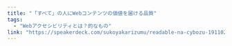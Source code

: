 ```yaml
---
title: "「すべて」の人にWebコンテンツの価値を届ける品質"
tags:
  - "Webアクセシビリティとは？的なもの"
link: "https://speakerdeck.com/sukoyakarizumu/readable-na-cybozu-191102"
---
```

